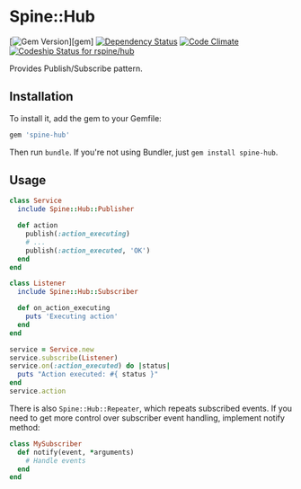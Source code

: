 # Spine::Hub

[![Gem Version](http://img.shields.io/gem/v/spine-hub.svg)][gem]
[![Dependency Status](https://gemnasium.com/rspine/hub.svg)](https://gemnasium.com/rspine/hub)
[![Code Climate](https://codeclimate.com/github/rspine/hub/badges/gpa.svg)](https://codeclimate.com/github/rspine/hub)
[![Codeship Status for rspine/hub](https://codeship.com/projects/951d2de0-e105-0132-721b-5eabae96dc8d/status?branch=master)](https://codeship.com/projects/81031)

Provides Publish/Subscribe pattern.

## Installation

To install it, add the gem to your Gemfile:

```ruby
gem 'spine-hub'
```

Then run `bundle`. If you're not using Bundler, just `gem install spine-hub`.

## Usage

```ruby
class Service
  include Spine::Hub::Publisher

  def action
    publish(:action_executing)
    # ...
    publish(:action_executed, 'OK')
  end
end

class Listener
  include Spine::Hub::Subscriber

  def on_action_executing
    puts 'Executing action'
  end
end

service = Service.new
service.subscribe(Listener)
service.on(:action_executed) do |status|
  puts "Action executed: #{ status }"
end
service.action
```

There is also `Spine::Hub::Repeater`, which repeats subscribed events. If you
need to get more control over subscriber event handling, implement notify
method:

```ruby
class MySubscriber
  def notify(event, *arguments)
    # Handle events
  end
end
```
